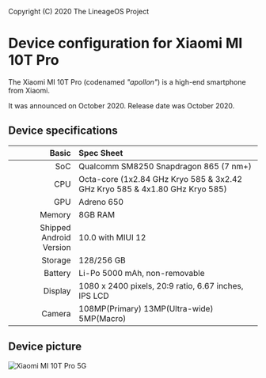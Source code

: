 Copyright (C) 2020 The LineageOS Project

# Device configuration for Xiaomi MI 10T Pro

The Xiaomi MI 10T Pro (codenamed _"apollon"_) is a high-end smartphone from Xiaomi.

It was announced on October 2020. Release date was October 2020.

## Device specifications

|                   Basic | Spec Sheet                                                                  |
| ----------------------: | :-------------------------------------------------------------------------- |
|                     SoC | Qualcomm SM8250 Snapdragon 865 (7 nm+)                                      |
|                     CPU | Octa-core (1x2.84 GHz Kryo 585 & 3x2.42 GHz Kryo 585 & 4x1.80 GHz Kryo 585) |
|                     GPU | Adreno 650                                                                  |
|                  Memory | 8GB RAM                                                                     |
| Shipped Android Version | 10.0 with MIUI 12                                                           |
|                 Storage | 128/256 GB                                                                  |
|                 Battery | Li-Po 5000 mAh, non-removable                                               |
|                 Display | 1080 x 2400 pixels, 20:9 ratio, 6.67 inches, IPS LCD                        |
|                  Camera | 108MP(Primary) 13MP(Ultra-wide) 5MP(Macro)                                  |

## Device picture

![Xiaomi MI 10T Pro 5G ](https://fdn2.gsmarena.com/vv/pics/xiaomi/xiaomi-mi-10t-pro-2.jpg 'Xiaomi MI 10T Pro 5G')
